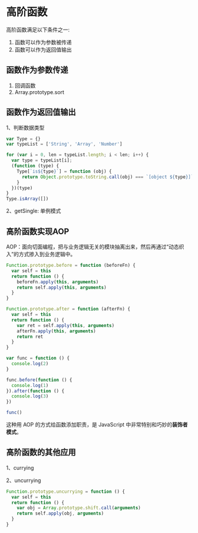 # 高阶函数

高阶函数满足以下条件之一:

1. 函数可以作为参数被传递
2. 函数可以作为返回值输出

## 函数作为参数传递

1. 回调函数
2. Array.prototype.sort

## 函数作为返回值输出

1、判断数据类型

```js
var Type = {}
var typeList = ['String', 'Array', 'Number']

for (var i = 0, len = typeList.length; i < len; i++) {
  var type = typeList[i];
  (function (type) {
    Type[`is${type}`] = function (obj) {
      return Object.prototype.toString.call(obj) === `[object ${type}]`
    }
  })(type)
}
Type.isArray([])
```

2、getSingle: 单例模式

## 高阶函数实现AOP

AOP：面向切面编程，把与业务逻辑无关的模块抽离出来，然后再通过“动态织入”的方式掺入到业务逻辑中。

```js
Function.prototype.before = function (beforeFn) {
  var self = this
  return function () {
    beforeFn.apply(this, arguments)
    return self.apply(this, arguments)
  }
}

Function.prototype.after = function (afterFn) {
  var self = this
  return function () {
    var ret = self.apply(this, arguments)
    afterFn.apply(this, arguments)
    return ret
  }
}

var func = function () {
  console.log(2)
}

func.before(function () {
  console.log(1)
}).after(function () {
  console.log(3)
})

func()
```

这种用 AOP 的方式给函数添加职责，是 JavaScript 中非常特别和巧妙的**装饰者模式**。

## 高阶函数的其他应用

1、currying

2、uncurrying

```js
Function.prototype.uncurrying = function () {
  var self = this
  return function () {
    var obj = Array.prototype.shift.call(arguments)
    return self.apply(obj, arguments)
  }
}
```
